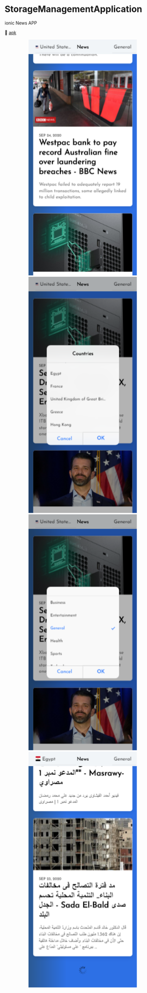 # StorageManagementApplication
ionic News APP

:paperclip: [apk]("src/assets/newsApp.apk")

<p align="center">
  <img src="./src/assets/img1.png" width="350">
  <img src="./src/assets/img2.png" width="350">
  <img src="./src/assets/img3.png" width="350">
  <img src="./src/assets/img4.png" width="350">
</p>

